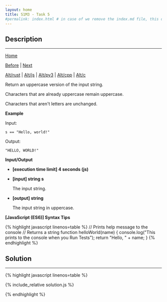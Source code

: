```yaml
---
layout: home
title: S1M3 - Task 5
#permalink: index.html # in case of we remove the index.md file, this doc will be the index page
---
```


<div class="row">
<div class="columnStmt" markdown="1">

##  Description
------

[Home](../README.md)

[Before](../S1M3_Task_4/README.md) | [Next](../S1M3_Task_6/README.md)

[Alt/rust](./Alt_rust/README.md) | [Alt/js](./Alt_js/README.html) | [Alt/py3](./Alt_py3/README.md) | [Alt/cpp](./Alt_cpp/README.md) | [Alt/c](./Alt_c/README.md)


Return an uppercase version of the input string.

Characters that are already uppercase remain uppercase.

Characters that aren't letters are unchanged.

**Example**

Input:
```
s == "Hello, world!"
```
Output:
```
"HELLO, WORLD!"
```

**Input/Output**

* **[execution time limit] 4 seconds (js)**

* **[input] string s**

    The input string.

* **[output] string**

    The input string in uppercase.

**[JavaScript (ES6)] Syntax Tips**

{% highlight javascript linenos=table %}
// Prints help message to the console
// Returns a string
function helloWorld(name) {
    console.log("This prints to the console when you Run Tests");
    return "Hello, " + name;
}
{% endhighlight %}

</div>
<div class="columnSol" markdown="1">

## Solution
------

{% highlight javascript linenos=table %}

{% include_relative solution.js %}

{% endhighlight %}

</div>
</div>